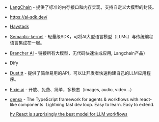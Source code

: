 - [LangChain](https://github.com/hwchase17/langchain) - 提供了标准的内存接口和内存实现，支持自定义大模型的封装。
- https://ai-sdk.dev/
- [Haystack](https://haystack.deepset.ai/overview/quick-start)
- [Semantic-kernel](https://github.com/microsoft/semantic-kernel) - 轻量级SDK，可将AI大型语言模型（LLMs）与传统编程语言集成在一起。
- [Brancher AI](https://www.brancher.ai/) - 链接所有大模型，无代码快速生成应用, Langchain产品）
- Dify
- [Dust.tt](https://github.com/dust-tt/dust) - 提供了简单易用的API，可以让开发者快速构建自己的LLM应用程序。
- [Fixie.ai](https://www.fixie.ai/) - 开放、免费、简单，多模态（images, audio, video...）
- [gensx](https://github.com/gensx-inc/gensx) - The TypeScript framework for agents & workflows with react-like components. Lightning fast dev loop. Easy to learn. Easy to extend.

  [hy React is surprisingly the best model for LLM workflows](https://www.gensx.com/blog/why-react-is-the-best-backend-workflow-engine)
  
